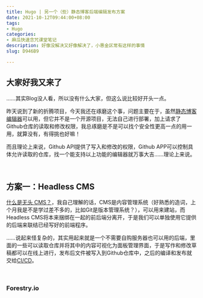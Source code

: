 ```yaml
---
title: Hugo | 另一个（些）静态博客后端编辑发布方案
date: 2021-10-12T09:44:00+08:00
tags:
- Hugo
categories:
- 麻瓜快速念咒课堂笔记
description: 好像没解决又好像解决了，小惠金区常有这样的事情
slug: D946B9

---
```

## 大家好我又来了

……其实Blog没人看，所以没有什么大家，但这么说比较好开头一点。

昨天说到了新的折腾项目，今天我还在琢磨这个事，问题主要在于，虽然[静态博客编辑器](https://jingtaiboke.com/)可以用，但它并不是一个开源项目，无法自己进行部署，加上请求了Github仓库的读取和修改权限，我总琢磨是不是可以找个安全性更高一点的用一用，就算没有，有得挑也好嘛！

而且理论上来说，Github API提供了写入和修改的权限，Github APP可以控制具体允许读取的仓库，找一个能支持以上功能的编辑器就万事大吉……理论上来说。

<br>

## 方案一：Headless CMS

[什么是无头 CMS？](https://www.sitecore.com/zh-cn/knowledge-center/digital-marketing-resources/what-is-a-headless-cms)，我自己理解的话，CMS是内容管理系统（好熟悉的造词，上个月我是不是学过差不多的，比如Git是版本管理系统？），可以用来建站，而Headless CMS将本来捆绑在一起的前后端分离开，于是我们可以单独使用它提供的后端来联结已经写好的前端程序。

……说起来怪复杂的，其实用起来就是一个不需要自购服务器也可以用的后端，里面的一些可以读取仓库并将其中的内容可视化为面板管理界面，于是写作和修改草稿都可以在线上进行，发布后文件被写入到Github仓库中，之后的编译和发布就交给[CI/CD](https://www.redhat.com/zh/topics/devops/what-is-ci-cd)。

<br>

### Forestry.io

